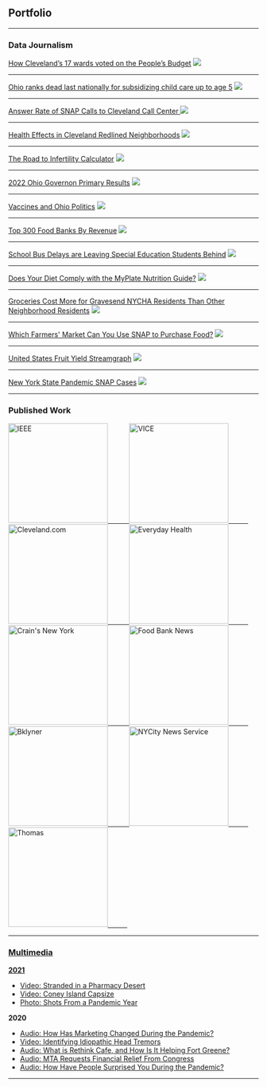 ## Portfolio

---

### Data Journalism

[How Cleveland’s 17 wards voted on the People’s Budget](https://www.cleveland.com/news/2023/11/how-clevelands-17-wards-voted-on-the-peoples-budget.html)
<img src="images/cle-peoples-budget-vote.png?raw=true"/>

---

[Ohio ranks dead last nationally for subsidizing child care up to age 5](https://www.cleveland.com/data/2023/07/ohio-ranks-at-bottom-last-nationally-for-subsidizing-child-care-for-preschoolers-rethinking-child-care.html)
<img src="images/sub-childcare.png?raw=true"/>

---

[Answer Rate of SNAP Calls to Cleveland Call Center ](https://www.cleveland.com/news/2023/03/anything-but-a-snap-most-calls-to-cuyahoga-county-for-help-with-assistance-programs-never-get-answered.html)
<img src="images/cle-snap.png?raw=true"/>

---

[Health Effects in Cleveland Redlined Neighborhoods](https://www.cleveland.com/news/2022/07/uh-researchers-find-near-century-old-redlining-discriminatory-housing-policies-leave-lasting-legacy-on-modern-day-heart-health.html)
<img src="images/cuy-redline-health.png?raw=true"/>

---

[The Road to Infertility Calculator](https://zacharysmith90.github.io/vice-bmi/)
<img src="images/vice-calc.png?raw=true"/>

---

[2022 Ohio Governon Primary Results](https://www.cleveland.com/data/2022/05/detailed-look-at-ohio-us-governor-wins-for-mike-dewine-nan-whaley-by-county-statewide-and-by-precinct-in-cuyahoga-county.html)
<img src="images/2022-gov-primary.png?raw=true"/>

---

[Vaccines and Ohio Politics](https://www.cleveland.com/data/2022/04/see-where-ohios-death-rates-increased-most-during-covid-19-urban-areas-like-cleveland-not-hit-as-hard.html)
<img src="images/vac-trump.png?raw=true"/>

---

[Top 300 Food Banks By Revenue](https://foodbanknews.org/top-300-food-banks-by-revenue/)
<img src="images/fbn_barChart.png?raw=true"/>

---
[School Bus Delays are Leaving Special Education Students Behind](https://annadeen2.github.io/coding-final-2/)
<img src="images/bus-qgis.png?raw=true"/>

---
[Does Your Diet Comply with the MyPlate Nutrition Guide?](https://zacharysmith90.github.io/ctn-myplate-calculator/)
<img src="images/myplate-calc.png?raw=true"/>

---
[Groceries Cost More for Gravesend NYCHA Residents Than Other Neighborhood Residents](https://zacharysmith90.github.io/grocery-annotate/)
<img src="images/grocery-annotate.png?raw=true"/>

---
[Which Farmers' Market Can You Use SNAP to Purchase Food?](https://www.nycitynewsservice.com/2021/04/nyc-farmers-market-accepting-snap-beneifits/)
<img src="images/farm-filter.png?raw=true"/>

---
[United States Fruit Yield Streamgraph](https://raw.githubusercontent.com/zacharysmith90/zacharysmith90.github.io/master/images/cropsyield_finalDesktop_v2.png)
<img src="images/cropsyield_finalDesktop_v2.png?raw=true"/>

---
[New York State Pandemic SNAP Cases](https://zacharysmith90.github.io/newyork-snap/)
<img src="images/snapmap.png?raw=true"/>

---

### Published Work
<a href="https://climate-change.ieee.org/">
<img src="images/ieee-logo2x.png" width="200" alt="IEEE">&nbsp;&nbsp;&nbsp;&nbsp;&nbsp;&nbsp;&nbsp;&nbsp;&nbsp;&nbsp;
<a href="https://www.vice.com/en/contributor/zachary-smith">
<img src="images/vice.png" width="200" alt="VICE">&nbsp;&nbsp;&nbsp;&nbsp;&nbsp;&nbsp;&nbsp;&nbsp;&nbsp;&nbsp;
<a href="https://www.cleveland.com/staff/zsmith/posts.html">
<img src="images/cleveland-2.png" width="200" alt="Cleveland.com">&nbsp;&nbsp;&nbsp;&nbsp;&nbsp;&nbsp;&nbsp;&nbsp;&nbsp;&nbsp;
<a href="https://www.everydayhealth.com/authors/zachary-smith/">
<img src="images/everyday-health-01.png" width="200" alt="Everyday Health">&nbsp;&nbsp;&nbsp;&nbsp;&nbsp;&nbsp;&nbsp;&nbsp;&nbsp;&nbsp;
<a href="https://zacharysmith90.github.io/crains">
<img src="images/cny.png" width="200" alt="Crain's New York">&nbsp;&nbsp;&nbsp;&nbsp;&nbsp;&nbsp;&nbsp;&nbsp;&nbsp;&nbsp;
<a href="https://zacharysmith90.github.io/fbn">
<img src="images/fbn.jpeg" width="200" alt="Food Bank News">&nbsp;&nbsp;&nbsp;&nbsp;&nbsp;&nbsp;&nbsp;&nbsp;&nbsp;&nbsp;
<a href="https://bklyner.com/author/zachary-smith/">
<img src="images/bklyner.png" width="200" alt="Bklyner">&nbsp;&nbsp;&nbsp;&nbsp;&nbsp;&nbsp;&nbsp;&nbsp;&nbsp;&nbsp;
<a href="http://nextnewyork.nycitynewsservice.com/cooped-up-new-yorkers-find-escape-in-outdoor-art/">
<img src="images/nycitynewsservice.png" width="200" alt="NYCity News Service">&nbsp;&nbsp;&nbsp;&nbsp;&nbsp;&nbsp;&nbsp;&nbsp;&nbsp;&nbsp;
<a href="https://blog.thomasnet.com/author/zachary-smith">
<img src="images/Thomas.png" width="200" alt="Thomas">&nbsp;&nbsp;&nbsp;&nbsp;&nbsp;&nbsp;&nbsp;&nbsp;&nbsp;&nbsp;

---

### Multimedia

<b> 2021 </b>
- [Video: Stranded in a Pharmacy Desert](https://youtu.be/5tEiwKedsFg)
- [Video: Coney Island Capsize](https://youtu.be/jRX8oMhJVck)
- [Photo: Shots From a Pandemic Year](https://www.nycitynewsservice.com/2021/03/photos-from-covid-pandemic-year/)
  
<b> 2020 </b>
- [Audio: How Has Marketing Changed During the Pandemic?](https://soundcloud.com/zackms/marketing-during-the-pandemic/s-i25b7FhZGlu)
- [Video: Identifying Idiopathic Head Tremors](https://youtu.be/8bLp2uxmsEM)
- [Audio: What is Rethink Cafe, and How Is It Helping Fort Greene?](https://soundcloud.com/zackms/what-is-rethink-cafe/s-uivvWkhBRiR)
- [Audio: MTA Requests Financial Relief From Congress](https://soundcloud.com/zackms/0910smithvoicer)
- [Audio: How Have People Surprised You During the Pandemic?](https://soundcloud.com/zackms/how-have-people-surprised-you-during-the-pandemic/s-GiHzsfoTzcX)


---
